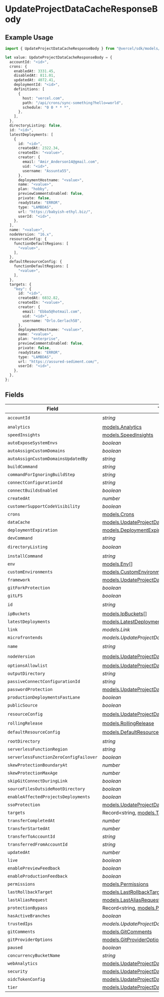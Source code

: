# UpdateProjectDataCacheResponseBody

## Example Usage

```typescript
import { UpdateProjectDataCacheResponseBody } from "@vercel/sdk/models/updateprojectdatacacheop.js";

let value: UpdateProjectDataCacheResponseBody = {
  accountId: "<id>",
  crons: {
    enabledAt: 3331.45,
    disabledAt: 811.01,
    updatedAt: 4072.41,
    deploymentId: "<id>",
    definitions: [
      {
        host: "vercel.com",
        path: "/api/crons/sync-something?hello=world",
        schedule: "0 0 * * *",
      },
    ],
  },
  directoryListing: false,
  id: "<id>",
  latestDeployments: [
    {
      id: "<id>",
      createdAt: 2322.34,
      createdIn: "<value>",
      creator: {
        email: "Amir_Anderson14@gmail.com",
        uid: "<id>",
        username: "Assunta55",
      },
      deploymentHostname: "<value>",
      name: "<value>",
      plan: "hobby",
      previewCommentsEnabled: false,
      private: false,
      readyState: "ERROR",
      type: "LAMBDAS",
      url: "https://babyish-ethyl.biz/",
      userId: "<id>",
    },
  ],
  name: "<value>",
  nodeVersion: "16.x",
  resourceConfig: {
    functionDefaultRegions: [
      "<value>",
    ],
  },
  defaultResourceConfig: {
    functionDefaultRegions: [
      "<value>",
    ],
  },
  targets: {
    "key": {
      id: "<id>",
      createdAt: 6832.82,
      createdIn: "<value>",
      creator: {
        email: "Ebba5@hotmail.com",
        uid: "<id>",
        username: "Orlo.Gerlach58",
      },
      deploymentHostname: "<value>",
      name: "<value>",
      plan: "enterprise",
      previewCommentsEnabled: false,
      private: false,
      readyState: "ERROR",
      type: "LAMBDAS",
      url: "https://assured-sediment.com/",
      userId: "<id>",
    },
  },
};
```

## Fields

| Field                                                                                                    | Type                                                                                                     | Required                                                                                                 | Description                                                                                              |
| -------------------------------------------------------------------------------------------------------- | -------------------------------------------------------------------------------------------------------- | -------------------------------------------------------------------------------------------------------- | -------------------------------------------------------------------------------------------------------- |
| `accountId`                                                                                              | *string*                                                                                                 | :heavy_check_mark:                                                                                       | N/A                                                                                                      |
| `analytics`                                                                                              | [models.Analytics](../models/analytics.md)                                                               | :heavy_minus_sign:                                                                                       | N/A                                                                                                      |
| `speedInsights`                                                                                          | [models.SpeedInsights](../models/speedinsights.md)                                                       | :heavy_minus_sign:                                                                                       | N/A                                                                                                      |
| `autoExposeSystemEnvs`                                                                                   | *boolean*                                                                                                | :heavy_minus_sign:                                                                                       | N/A                                                                                                      |
| `autoAssignCustomDomains`                                                                                | *boolean*                                                                                                | :heavy_minus_sign:                                                                                       | N/A                                                                                                      |
| `autoAssignCustomDomainsUpdatedBy`                                                                       | *string*                                                                                                 | :heavy_minus_sign:                                                                                       | N/A                                                                                                      |
| `buildCommand`                                                                                           | *string*                                                                                                 | :heavy_minus_sign:                                                                                       | N/A                                                                                                      |
| `commandForIgnoringBuildStep`                                                                            | *string*                                                                                                 | :heavy_minus_sign:                                                                                       | N/A                                                                                                      |
| `connectConfigurationId`                                                                                 | *string*                                                                                                 | :heavy_minus_sign:                                                                                       | N/A                                                                                                      |
| `connectBuildsEnabled`                                                                                   | *boolean*                                                                                                | :heavy_minus_sign:                                                                                       | N/A                                                                                                      |
| `createdAt`                                                                                              | *number*                                                                                                 | :heavy_minus_sign:                                                                                       | N/A                                                                                                      |
| `customerSupportCodeVisibility`                                                                          | *boolean*                                                                                                | :heavy_minus_sign:                                                                                       | N/A                                                                                                      |
| `crons`                                                                                                  | [models.Crons](../models/crons.md)                                                                       | :heavy_minus_sign:                                                                                       | N/A                                                                                                      |
| `dataCache`                                                                                              | [models.UpdateProjectDataCacheDataCache](../models/updateprojectdatacachedatacache.md)                   | :heavy_minus_sign:                                                                                       | N/A                                                                                                      |
| `deploymentExpiration`                                                                                   | [models.DeploymentExpiration](../models/deploymentexpiration.md)                                         | :heavy_minus_sign:                                                                                       | N/A                                                                                                      |
| `devCommand`                                                                                             | *string*                                                                                                 | :heavy_minus_sign:                                                                                       | N/A                                                                                                      |
| `directoryListing`                                                                                       | *boolean*                                                                                                | :heavy_check_mark:                                                                                       | N/A                                                                                                      |
| `installCommand`                                                                                         | *string*                                                                                                 | :heavy_minus_sign:                                                                                       | N/A                                                                                                      |
| `env`                                                                                                    | [models.Env](../models/env.md)[]                                                                         | :heavy_minus_sign:                                                                                       | N/A                                                                                                      |
| `customEnvironments`                                                                                     | [models.CustomEnvironments](../models/customenvironments.md)[]                                           | :heavy_minus_sign:                                                                                       | N/A                                                                                                      |
| `framework`                                                                                              | [models.UpdateProjectDataCacheFramework](../models/updateprojectdatacacheframework.md)                   | :heavy_minus_sign:                                                                                       | N/A                                                                                                      |
| `gitForkProtection`                                                                                      | *boolean*                                                                                                | :heavy_minus_sign:                                                                                       | N/A                                                                                                      |
| `gitLFS`                                                                                                 | *boolean*                                                                                                | :heavy_minus_sign:                                                                                       | N/A                                                                                                      |
| `id`                                                                                                     | *string*                                                                                                 | :heavy_check_mark:                                                                                       | N/A                                                                                                      |
| `ipBuckets`                                                                                              | [models.IpBuckets](../models/ipbuckets.md)[]                                                             | :heavy_minus_sign:                                                                                       | N/A                                                                                                      |
| `latestDeployments`                                                                                      | [models.LatestDeployments](../models/latestdeployments.md)[]                                             | :heavy_minus_sign:                                                                                       | N/A                                                                                                      |
| `link`                                                                                                   | *models.Link*                                                                                            | :heavy_minus_sign:                                                                                       | N/A                                                                                                      |
| `microfrontends`                                                                                         | *models.UpdateProjectDataCacheMicrofrontends*                                                            | :heavy_minus_sign:                                                                                       | N/A                                                                                                      |
| `name`                                                                                                   | *string*                                                                                                 | :heavy_check_mark:                                                                                       | N/A                                                                                                      |
| `nodeVersion`                                                                                            | [models.UpdateProjectDataCacheNodeVersion](../models/updateprojectdatacachenodeversion.md)               | :heavy_check_mark:                                                                                       | N/A                                                                                                      |
| `optionsAllowlist`                                                                                       | [models.UpdateProjectDataCacheOptionsAllowlist](../models/updateprojectdatacacheoptionsallowlist.md)     | :heavy_minus_sign:                                                                                       | N/A                                                                                                      |
| `outputDirectory`                                                                                        | *string*                                                                                                 | :heavy_minus_sign:                                                                                       | N/A                                                                                                      |
| `passiveConnectConfigurationId`                                                                          | *string*                                                                                                 | :heavy_minus_sign:                                                                                       | N/A                                                                                                      |
| `passwordProtection`                                                                                     | [models.UpdateProjectDataCachePasswordProtection](../models/updateprojectdatacachepasswordprotection.md) | :heavy_minus_sign:                                                                                       | N/A                                                                                                      |
| `productionDeploymentsFastLane`                                                                          | *boolean*                                                                                                | :heavy_minus_sign:                                                                                       | N/A                                                                                                      |
| `publicSource`                                                                                           | *boolean*                                                                                                | :heavy_minus_sign:                                                                                       | N/A                                                                                                      |
| `resourceConfig`                                                                                         | [models.UpdateProjectDataCacheResourceConfig](../models/updateprojectdatacacheresourceconfig.md)         | :heavy_check_mark:                                                                                       | N/A                                                                                                      |
| `rollingRelease`                                                                                         | [models.RollingRelease](../models/rollingrelease.md)                                                     | :heavy_minus_sign:                                                                                       | N/A                                                                                                      |
| `defaultResourceConfig`                                                                                  | [models.DefaultResourceConfig](../models/defaultresourceconfig.md)                                       | :heavy_check_mark:                                                                                       | N/A                                                                                                      |
| `rootDirectory`                                                                                          | *string*                                                                                                 | :heavy_minus_sign:                                                                                       | N/A                                                                                                      |
| `serverlessFunctionRegion`                                                                               | *string*                                                                                                 | :heavy_minus_sign:                                                                                       | N/A                                                                                                      |
| `serverlessFunctionZeroConfigFailover`                                                                   | *boolean*                                                                                                | :heavy_minus_sign:                                                                                       | N/A                                                                                                      |
| `skewProtectionBoundaryAt`                                                                               | *number*                                                                                                 | :heavy_minus_sign:                                                                                       | N/A                                                                                                      |
| `skewProtectionMaxAge`                                                                                   | *number*                                                                                                 | :heavy_minus_sign:                                                                                       | N/A                                                                                                      |
| `skipGitConnectDuringLink`                                                                               | *boolean*                                                                                                | :heavy_minus_sign:                                                                                       | N/A                                                                                                      |
| `sourceFilesOutsideRootDirectory`                                                                        | *boolean*                                                                                                | :heavy_minus_sign:                                                                                       | N/A                                                                                                      |
| `enableAffectedProjectsDeployments`                                                                      | *boolean*                                                                                                | :heavy_minus_sign:                                                                                       | N/A                                                                                                      |
| `ssoProtection`                                                                                          | [models.UpdateProjectDataCacheSsoProtection](../models/updateprojectdatacachessoprotection.md)           | :heavy_minus_sign:                                                                                       | N/A                                                                                                      |
| `targets`                                                                                                | Record<string, [models.Targets](../models/targets.md)>                                                   | :heavy_minus_sign:                                                                                       | N/A                                                                                                      |
| `transferCompletedAt`                                                                                    | *number*                                                                                                 | :heavy_minus_sign:                                                                                       | N/A                                                                                                      |
| `transferStartedAt`                                                                                      | *number*                                                                                                 | :heavy_minus_sign:                                                                                       | N/A                                                                                                      |
| `transferToAccountId`                                                                                    | *string*                                                                                                 | :heavy_minus_sign:                                                                                       | N/A                                                                                                      |
| `transferredFromAccountId`                                                                               | *string*                                                                                                 | :heavy_minus_sign:                                                                                       | N/A                                                                                                      |
| `updatedAt`                                                                                              | *number*                                                                                                 | :heavy_minus_sign:                                                                                       | N/A                                                                                                      |
| `live`                                                                                                   | *boolean*                                                                                                | :heavy_minus_sign:                                                                                       | N/A                                                                                                      |
| `enablePreviewFeedback`                                                                                  | *boolean*                                                                                                | :heavy_minus_sign:                                                                                       | N/A                                                                                                      |
| `enableProductionFeedback`                                                                               | *boolean*                                                                                                | :heavy_minus_sign:                                                                                       | N/A                                                                                                      |
| `permissions`                                                                                            | [models.Permissions](../models/permissions.md)                                                           | :heavy_minus_sign:                                                                                       | N/A                                                                                                      |
| `lastRollbackTarget`                                                                                     | [models.LastRollbackTarget](../models/lastrollbacktarget.md)                                             | :heavy_minus_sign:                                                                                       | N/A                                                                                                      |
| `lastAliasRequest`                                                                                       | [models.LastAliasRequest](../models/lastaliasrequest.md)                                                 | :heavy_minus_sign:                                                                                       | N/A                                                                                                      |
| `protectionBypass`                                                                                       | Record<string, [models.ProtectionBypass](../models/protectionbypass.md)>                                 | :heavy_minus_sign:                                                                                       | N/A                                                                                                      |
| `hasActiveBranches`                                                                                      | *boolean*                                                                                                | :heavy_minus_sign:                                                                                       | N/A                                                                                                      |
| `trustedIps`                                                                                             | *models.UpdateProjectDataCacheTrustedIps*                                                                | :heavy_minus_sign:                                                                                       | N/A                                                                                                      |
| `gitComments`                                                                                            | [models.GitComments](../models/gitcomments.md)                                                           | :heavy_minus_sign:                                                                                       | N/A                                                                                                      |
| `gitProviderOptions`                                                                                     | [models.GitProviderOptions](../models/gitprovideroptions.md)                                             | :heavy_minus_sign:                                                                                       | N/A                                                                                                      |
| `paused`                                                                                                 | *boolean*                                                                                                | :heavy_minus_sign:                                                                                       | N/A                                                                                                      |
| `concurrencyBucketName`                                                                                  | *string*                                                                                                 | :heavy_minus_sign:                                                                                       | N/A                                                                                                      |
| `webAnalytics`                                                                                           | [models.UpdateProjectDataCacheWebAnalytics](../models/updateprojectdatacachewebanalytics.md)             | :heavy_minus_sign:                                                                                       | N/A                                                                                                      |
| `security`                                                                                               | [models.UpdateProjectDataCacheSecurity](../models/updateprojectdatacachesecurity.md)                     | :heavy_minus_sign:                                                                                       | N/A                                                                                                      |
| `oidcTokenConfig`                                                                                        | [models.UpdateProjectDataCacheOidcTokenConfig](../models/updateprojectdatacacheoidctokenconfig.md)       | :heavy_minus_sign:                                                                                       | N/A                                                                                                      |
| `tier`                                                                                                   | [models.UpdateProjectDataCacheTier](../models/updateprojectdatacachetier.md)                             | :heavy_minus_sign:                                                                                       | N/A                                                                                                      |